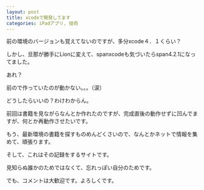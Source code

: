 ```yaml
---
layout: post
title: xcodeで開発してます
categories: iPadアプリ, 技術
---
```


前の環境のバージョンも覚えてないのですが、多分xcode４．１くらい？



しかし、旦那が勝手にLionに変えて、spanxcodeも気づいたらspan4.2.1になってました。



あれ？



前ので作っていたのが動かない。。。（涙）



どうしたらいいの？わけわからん。



前回は書籍を見ながらなんとか作れたのですが、完成直後の動作せずに凹んでますが、何とか再動作させたいです。



もう、最新環境の書籍を探すものめんどくさいので、なんとかネットで情報を集めて、頑張ります。



そして、これはその記録をするサイトです。






見知らぬ誰かのためではなくて、忘れっぽい自分のためです。

でも、コメントは大歓迎です。よろしくです。


